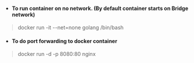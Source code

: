 * #### To run container on no network. (By default container starts on Bridge network)
> docker run -it --net=none golang /bin/bash

* #### To do port forwarding to docker container
> docker run -d -p 8080:80 nginx